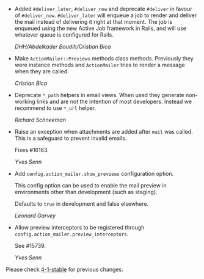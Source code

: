 *   Added `#deliver_later`, `#deliver_now` and deprecate `#deliver` in favour of
    `#deliver_now`. `#deliver_later` will enqueue a job to render and deliver
    the mail instead of delivering it right at that moment. The job is enqueued
    using the new Active Job framework in Rails, and will use whatever queue is
    configured for Rails.

    *DHH/Abdelkader Boudih/Cristian Bica*

*   Make `ActionMailer::Previews` methods class methods. Previously they were
    instance methods and `ActionMailer` tries to render a message when they
    are called.

    *Cristian Bica*

*   Deprecate `*_path` helpers in email views. When used they generate
    non-working links and are not the intention of most developers. Instead
    we recommend to use `*_url` helper.

    *Richard Schneeman*

*   Raise an exception when attachments are added after `mail` was called.
    This is a safeguard to prevent invalid emails.

    Fixes #16163.

    *Yves Senn*

*   Add `config.action_mailer.show_previews` configuration option.

    This config option can be used to enable the mail preview in environments
    other than development (such as staging).

    Defaults to `true` in development and false elsewhere.

    *Leonard Garvey*

*   Allow preview interceptors to be registered through
    `config.action_mailer.preview_interceptors`.

    See #15739.

    *Yves Senn*

Please check [4-1-stable](https://github.com/rails/rails/blob/4-1-stable/actionmailer/CHANGELOG.md) for previous changes.
